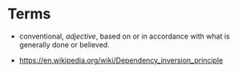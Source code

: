 # Terms

* conventional, _adjective_, based on or in accordance with what is generally done or believed.

* https://en.wikipedia.org/wiki/Dependency_inversion_principle

